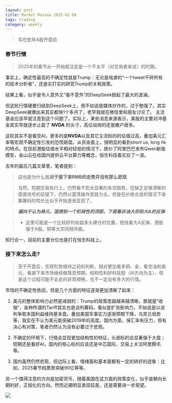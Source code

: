 ```yaml
---
layout: post
title: Market Review 2025-02-04
tags: trading
category: weekly
---
```


> 写在蛇年A股开盘前

### 春节行情

> 2025年的春节从一开始就注定是一个不太平（对交易者来说）的时期。

事实上，确定性最高的不确定性就是Trump：无论是戏虐的“一个tweet干碎所有的技术分析者”，还是实打实的研究Trump的关税政策。

结果上看，似乎是令人意外又“毫不意外”的DeepSeek掀起了最大的波澜。

但这轮行情硬要归结到DeepSeek上，倒不如说是媒体炒作的，过于勉强了。其实DeepSeek被爆出来其实都快1个多月了，老早我就在微信里和朋友讨论了。
主流基金应该早就注意到这个问题了。实际上，某些消息来源表示，美股的主要对冲基金其实早就逐步止盈了 **NVDA** 的头寸，高位站岗的还是散户居多。

这轮其实不是看空AI，更多的是**NVDA**以及其它主流标的的估值过高，叠加美元汇率等宏观不确定性引发的恐慌砸盘。从资金面上，很明显的看到short us, long hk的特点。在目前港股估值水平相对较低的情况下，跌价了阿里巴巴发布Qwen新版模型，金山云在给国内提供云平台算力等概念，恒生科技着实拉了一波。

去年的最后几篇文章里，笔者提到：

> 这也是为什么我**对于接下来RMB的走势并没有那么悲观**

> 当然，短期交易执行上，仍然看不到太显著的多空趋势，在缺乏足够清晰的盘面信号的前提下，仍然以震荡操作思路为主。但是在价格合适的情况下收集筹码的性价比似乎开始逐渐显现了。

> ***偏向于认为美元，国债到一个阶段性的顶部，下周看非油大宗和大A的反弹***

> * 这里可能是一个比较好的权益多头建仓的位置，短线看大A反弹，港股强于A股。铜等大宗同频共振。

知行合一，目前的主要仓位也是打在恒生科技上。

### 接下来怎么走?

> 至于开盘后，宏观形势维持之前的判断，相对更加看多铜、金，看空油和美元，看接下来市场继续做降息预期，结构性利好科技股（AI方向为主），但是这个过程可能不会走的非常顺畅，也不一定会有多大的行情。

市场的不确定性依旧，但是几个方面的特征逐渐更加清晰了起来：

1. 美元的整体影响力必然是减弱的：Trump的政策思路越来越清晰，那就是“收缩”，各种所谓的Tariff其实也是谈判筹码，看似是扩张影响力，不如说是以谈判争取本国利益维持基本盘。叠加美国军事实力逐渐预期下降，乌克兰局势等，我实在不认为美元能突破2019年的高度。国内方面，保汇率有压力，但有决心有对策，笔者仍然认为没有必要过于悲观。

2. 不确定的环境下，行情会显现更加结构性的特征，头部标的会显著强于大盘；短期还是看好AI，国内的核心标的应该还是中芯国际，交易上关注阿里腾讯等。

3. 国内虽然仍然悲观，但边际上看，情绪面和基本面都有一定的转好的迹象：比如，2025春节档票房突破90亿等等。

另一个值得注意的方向是加密货币，随着美国在这方面的政策变化，似乎是朝向长期利好，正规化的方向。然而近期明显表现较差，还是需要进一步观望。

![](https://crsando.github.io/images/2025-02-04/export_aonqfv.png)